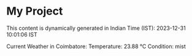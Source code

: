 # My Project

This content is dynamically generated in Indian Time (IST): 2023-12-31 10:01:06 IST


Current Weather in Coimbatore:
Temperature: 23.88 °C
Condition: mist
